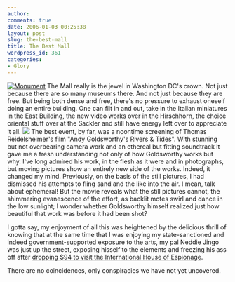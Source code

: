 ```yaml
---
author:
comments: true
date: 2006-01-03 00:25:38
layout: post
slug: the-best-mall
title: The Best Mall
wordpress_id: 361
categories:
- Glory
---
```


[![Monument](http://jeremycherfas.net/wp/wp-content/Monument-tm.jpg)](http://jeremycherfas.net/wp/wp-content/Monument.jpg) The Mall really is the jewel in Washington DC's crown. Not just because there are so many museums there. And not just because they are free. But being both dense and free, there's no pressure to exhaust oneself doing an entire building. One can flit in and out, take in the Italian miniatures in the East Building, the new video works over in the Hirschhorn, the choice oriental stuff over at the Sackler and still have energy left over to appreciate it all.
[![](http://ec1.images-amazon.com/images/P/B0002JL9N6.01._SCTHUMBZZZ_.jpg)](http://www.amazon.com/exec/obidos/redirect?tag=ws%26link_code=xm2%26camp=2025%26creative=165953%26path=http://www.amazon.com/gp/redirect.html%253fASIN=B0002JL9N6%2526tag=ws%2526lcode=xm2%2526cID=2025%2526ccmID=165953%2526location=/o/ASIN/B0002JL9N6%25253FSubscriptionId=02ZH6J1W0649DTNS6002) The best event, by far, was a noontime screening of Thomas Reidelsheimer's film "Andy Goldsworthy's Rivers & Tides". With stunning but not overbearing camera work and an ethereal but fitting soundtrack it gave me a fresh understanding not only of how Goldsworthy works but why. I've long admired his work, in the flesh as it were and in photographs, but moving pictures show an entirely new side of the works. Indeed, it changed my mind. Previously, on the basis of the still pictures, I had dismissed his attempts to fling sand and the like into the air. I mean, talk about ephemeral! But the movie reveals what the still pictures cannot, the shimmering evanescence of the effort, as backlit motes swirl and dance in the low sunlight; I wonder whether Goldsworthy himself realized just how beautiful that work was before it had been shot?

I gotta say, my enjoyment of all this was heightened by the delicious thrill of knowing that at the same time that I was enjoying my state-sanctioned and indeed government-supported exposure to the arts, my pal Neddie Jingo was just up the street, exposing hisself to the elements and freezing his ass off after [dropping $94 to visit the International House of Espionage](http://byneddiejingo.blogspot.com/2005/12/intel.html).

There are no coincidences, only conspiracies we have not yet uncovered.
